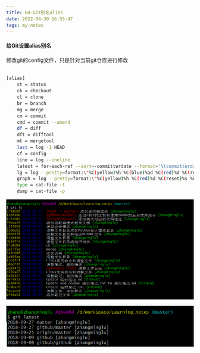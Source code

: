 ```yaml
---
title: 04-Git别名alias
date: 2022-04-30 16:55:47
tags: my-notes
---
```

#### 给Git设置alias别名

修改git的config文件，只是针对当前git仓库进行修改

```bash

[alias]
    st = status
    ck = checkout
    cl = clone
    br = branch
    mg = merge
    cm = commit 
    cmd = commit --amend
    df = diff
    dft = difftool
    mt = mergetool
    last = log -1 HEAD
    cf = config
    line = log --oneline
    latest = for-each-ref --sort=-committerdate --format='%(committerdate:short) %(refname:short) [%(committername)]'
    lg = log --pretty=format:\"%C(yellow)%h %C(blue)%ad %C(red)%d %C(reset)%s %C(green)[%cn]\" --decorate --date=short
    graph = log --pretty=format:\"%C(yellow)%h %C(red)%d %C(reset)%s %C(green)[%an] %C(blue)%ad\" --topo-order --graph --date=short
    type = cat-file -t
    dump = cat-file -p
```

![1538144286395](/assets/1538144286395.png)

![1538144298659](/assets/1538144298659.png)
